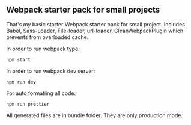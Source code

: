 ## Webpack starter pack for small projects

That's my basic starter Webpack starter pack for small project. Includes Babel, Sass-Loader, File-loader, url-loader, CleanWebpackPlugin which prevents from overloaded cache. 

In order to run webpack type:

```
npm start 
```

In order to run webpack dev server: 
```
npm run dev
```

For auto formatiing all code:

```
npm run prettier
```

All generated files are in bundle folder. They are only production mode.

